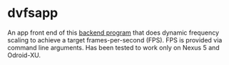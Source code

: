 # dvfsapp

An app front end of this [backend program](https://github.com/yeokm1/dvfs) that does dynamic frequency scaling to achieve a target frames-per-second (FPS). FPS is provided via command line arguments. Has been tested to work only on Nexus 5 and Odroid-XU.

